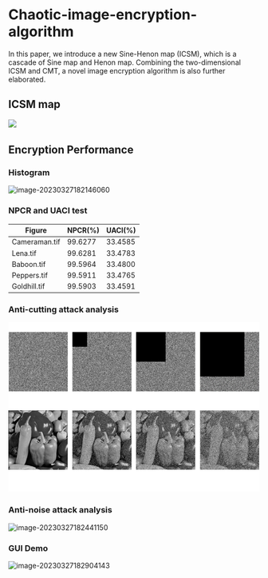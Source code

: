 # Chaotic-image-encryption-algorithm

In this paper, we introduce a new Sine-Henon map (ICSM), which is a cascade of Sine map and Henon map. Combining the two-dimensional ICSM and CMT, a novel image encryption algorithm is also further elaborated.

## ICSM map

![](C:\Users\Rhyme\Desktop\Chaotic-image-encryption-algorithm\Pictures\Histogram.png)

## Encryption Performance

### Histogram

![image-20230327182146060](C:\Users\Rhyme\Desktop\Chaotic-image-encryption-algorithm\Pictures\Histogram)

### NPCR and UACI test

| Figure        | NPCR(%) | UACI(%) |
| ------------- | ------- | ------- |
| Cameraman.tif | 99.6277 | 33.4585 |
| Lena.tif      | 99.6281 | 33.4783 |
| Baboon.tif    | 99.5964 | 33.4800 |
| Peppers.tif   | 99.5911 | 33.4765 |
| Goldhill.tif  | 99.5903 | 33.4591 |

### Anti-cutting attack analysis

![image-20230327182314202](Pictures/Anti-cutting.png)

### Anti-noise attack analysis

![image-20230327182441150](C:\Users\Rhyme\Desktop\Chaotic-image-encryption-algorithm\Pictures\Noise)

### GUI Demo

![image-20230327182904143](C:\Users\Rhyme\Desktop\Chaotic-image-encryption-algorithm\Pictures\GUI)
